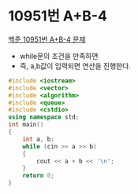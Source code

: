 # 10951번 A+B-4

[백준 10951번 A+B-4 문제](https://www.acmicpc.net/problem/10951)

- while문의 조건을 만족하면
- 즉, a,b값이 입력되면 연산을 진행한다.

```c++
#include <iostream>
#include <vector>
#include <algorithm>
#include <queue>
#include <cstdio>
using namespace std;
int main()
{
    int a, b;
    while (cin >> a >> b)
    {
        cout << a + b << '\n';
    }
    return 0;
}
```

